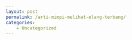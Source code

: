 ```yaml
---
layout: post
permalink: /arti-mimpi-melihat-elang-terbang/
categories:
    - Uncategorized
---
```


